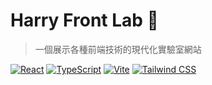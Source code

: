 # Harry Front Lab 🚀

> 一個展示各種前端技術的現代化實驗室網站

[![React](https://img.shields.io/badge/React-18.2.0-blue.svg)](https://reactjs.org/)
[![TypeScript](https://img.shields.io/badge/TypeScript-5.2.2-blue.svg)](https://www.typescriptlang.org/)
[![Vite](https://img.shields.io/badge/Vite-5.0.8-purple.svg)](https://vitejs.dev/)
[![Tailwind CSS](https://img.shields.io/badge/Tailwind%20CSS-3.3.6-cyan.svg)](https://tailwindcss.com/)
